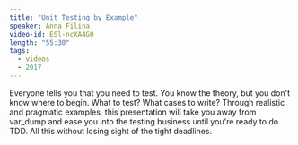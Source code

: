 ```yaml
---
title: "Unit Testing by Example"
speaker: Anna Filina
video-id: ESl-ncXA4G0
length: "55:30"
tags:
  - videos
  - 2017
---
```


Everyone tells you that you need to test. You know the theory, but you don't know where to begin. What to test? What cases to write? Through realistic and pragmatic examples, this presentation will take you away from var_dump and ease you into the testing business until you're ready to do TDD. All this without losing sight of the tight deadlines.
